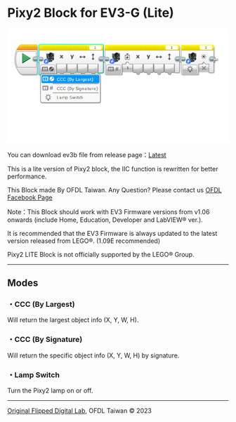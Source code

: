 # Pixy2 Block for EV3-G (Lite)

![](https://raw.githubusercontent.com/ofdl-robotics-tw/EV3-Pixy2_Lite-Block/main/Pixy2_Lite_Block.png)

You can download ev3b file from release page：[Latest](https://github.com/ofdl-robotics-tw/EV3-Pixy2_Lite-Block/releases/)

This is a lite version of Pixy2 block, the IIC function is rewritten for better performance.
 
This Block made By OFDL Taiwan. Any Question? Please contact us [OFDL
Facebook Page](https://www.facebook.com/cljhofdl)

Note：This Block should work with EV3 Firmware versions from v1.06
onwards (include Home, Education, Developer and LabVIEW® ver.).

It is recommended that the EV3 Firmware is always updated to the latest
version released from LEGO®. (1.09E recommended)

Pixy2 LITE Block is not officially supported by the LEGO® Group.

* * * * *

Modes
-----

### ・CCC (By Largest)

Will return the largest object info (X, Y, W, H). 

### ・CCC (By Signature)

Will return the specific object info (X, Y, W, H) by signature. 

### ・Lamp Switch

Turn the Pixy2 lamp on or off. 


* * * * *

[Original Flipped Digital Lab](https://www.facebook.com/cljhofdl), OFDL Taiwan © 2023
